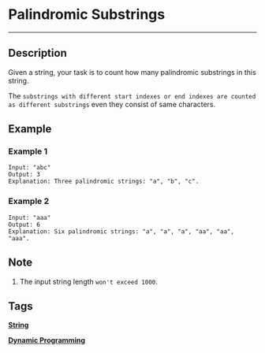 # Palindromic Substrings
-----
## Description
Given a string, your task is to count how many palindromic substrings in this string.

The `substrings with different start indexes or end indexes are counted as different substrings` even they consist of same characters.

## Example
### Example 1
```
Input: "abc"
Output: 3
Explanation: Three palindromic strings: "a", "b", "c".
```

### Example 2
```
Input: "aaa"
Output: 6
Explanation: Six palindromic strings: "a", "a", "a", "aa", "aa", "aaa".
```

## Note
1. The input string length `won't exceed 1000`.

## Tags
**[String](https://leetcode.com/tag/string)**

**[Dynamic Programming](https://leetcode.com/tag/dynamic-programming)**
